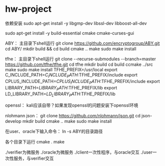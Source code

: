 # hw-project

依赖安装
sudo apt-get install -y libgmp-dev libssl-dev libboost-all-dev 

sudo apt-get install -y build-essential cmake cmake-curses-gui

ABY：
主目录下shell运行
git clone https://github.com/encryptogroup/ABY.git
cd ABY/
mkdir build && cd build
cmake ..
make
sudo make install

tfhe：
主目录下shell运行
git clone --recurse-submodules --branch=master https://github.com/tfhe/tfhe.git
cd tfhe
mkdir build
cd build
ccmake ../src
make
sudo make install
TFHE_PREFIX=/usr/local
export C_INCLUDE_PATH=$C_INCLUDE_PATH:$TFHE_PREFIX/include
export CPLUS_INCLUDE_PATH=$CPLUS_INCLUDE_PATH:$TFHE_PREFIX/include
export LIBRARY_PATH=$LIBRARY_PATH:$TFHE_PREFIX/lib
export LD_LIBRARY_PATH=$LD_LIBRARY_PATH:$TFHE_PREFIX/lib

openssl：
kali应该自带？如果发现openssl的问题安装下openssl环境

nlohmann json：
git clone https://github.com/nlohmann/json.git
cd json-develop
mkdir build
cmake ..
make
sudo make install

在user、oracle下输入命令：
ln -s ABY的目录路径

各个目录下运行
cmake .
make

./verifier为微服务
./oracle为微服务
./client一次性程序，与oracle交互
./user一次性服务，与verifier交互

